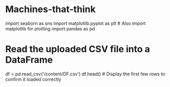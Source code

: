 # Machines-that-think
import seaborn as sns
import matplotlib.pyplot as plt  # Also import matplotlib for plotting
import pandas as pd

# Read the uploaded CSV file into a DataFrame
df = pd.read_csv('/content/DF.csv')
df.head()  # Display the first few rows to confirm it loaded correctly
